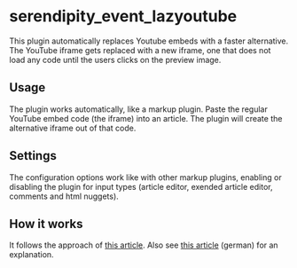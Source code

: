# serendipity_event_lazyoutube
This plugin automatically replaces Youtube embeds with a faster alternative. The YouTube iframe gets replaced with a new iframe, one that does not load any code until the users clicks on the preview image.

## Usage

The plugin works automatically, like a markup plugin. Paste the regular YouTube embed code (the iframe) into an article. The plugin will create the alternative iframe out of that code.

## Settings

The configuration options work like with other markup plugins, enabling or disabling the plugin for input types (article editor, exended article editor, comments and html nuggets).

## How it works

It follows the approach of [this article](https://dev.to/haggen/lazy-load-embedded-youtube-videos-520g). Also see [this article](https://www.onli-blogging.de/2040/YouTube-Videos-einbinden,-ohne-dass-die-Seite-lahm-wird-+Serendipity-Plugin.html) (german) for an explanation.